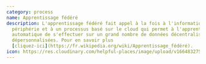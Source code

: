 ```yaml
---
category: process
name: Apprentissage fédéré
description: L'apprentissage fédéré fait appel à la fois à l'informatique de
  périphérie et à un processus basé sur le cloud qui permet à l'apprentissage
  automatique de s'effectuer sur un grand nombre de données décentralisées et
  dépersonnalisées. Pour en savoir plus
  [cliquez-ici](https://fr.wikipedia.org/wiki/Apprentissage_fédéré).
icon: https://res.cloudinary.com/helpful-places/image/upload/v1664832751/dtpr-icons/process/deidentified_sfq92y.svg
---
```

